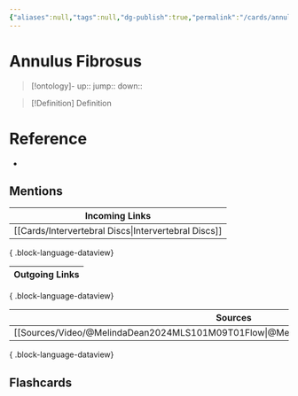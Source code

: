 ```yaml
---
{"aliases":null,"tags":null,"dg-publish":true,"permalink":"/cards/annulus-fibrosus/","dgPassFrontmatter":true}
---
```


# Annulus Fibrosus

> [!ontology]-
> up:: 
> jump:: 
> down:: 

> [!Definition] Definition
> 

# Reference
- 

## Mentions

| Incoming Links                                          |
| ------------------------------------------------------- |
| [[Cards/Intervertebral Discs\|Intervertebral Discs]] |

{ .block-language-dataview}

| Outgoing Links |
| -------------- |

{ .block-language-dataview}

| Sources                                                                                 |
| --------------------------------------------------------------------------------------- |
| [[Sources/Video/@MelindaDean2024MLS101M09T01Flow\|@MelindaDean2024MLS101M09T01Flow]] |

{ .block-language-dataview}

## Flashcards 
